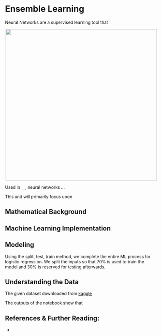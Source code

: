 # Ensemble Learning

Neural Networks are a supervised learning tool that 


<p align="center">
<img src="" style="width:500px;"/>
</p>

Used in __, neural networks ...


This unit will primarily focus upon 

## Mathematical Background




## Machine Learning Implementation



## Modeling

Using the split, test, train method, we complete the entire ML process for logistic regression. We split the inputs so that 70% is used to train the model and 30% is reserved for testing afterwards.



## Understanding the Data
The given dataset downloaded from [kaggle]()

The outputs of the notebook show that

## References & Further Reading:
- []()

